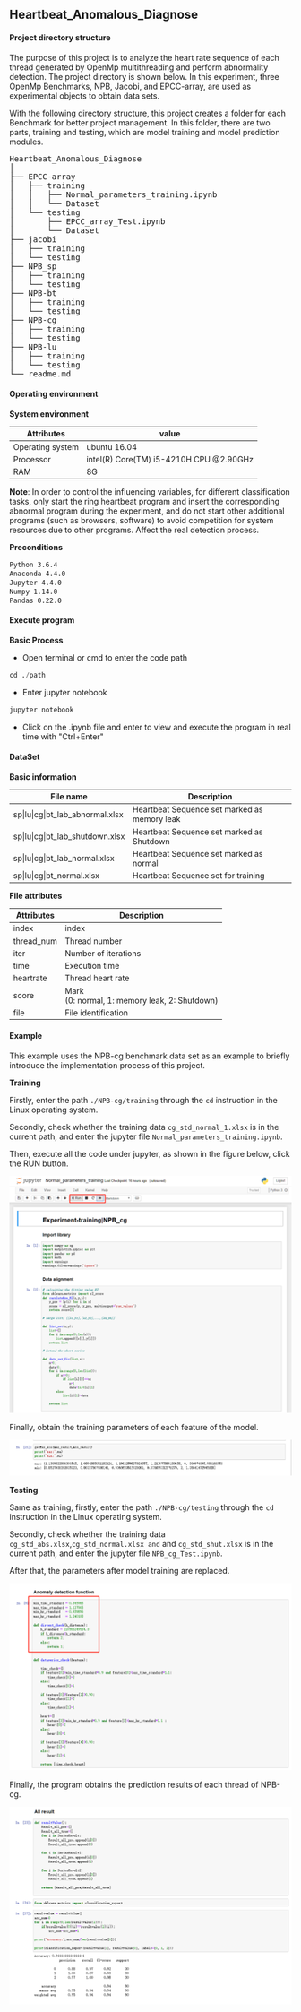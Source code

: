 ## Heartbeat_Anomalous_Diagnose

#### Project directory structure

The purpose of this project is to analyze the heart rate sequence of each thread generated by OpenMp multithreading and perform abnormality detection. The project directory is shown below. In this experiment, three OpenMp Benchmarks, NPB, Jacobi, and EPCC-array, are used as experimental objects to obtain data sets.

With the following directory structure, this project creates a folder for each Benchmark for better project management. In this folder, there are two parts, training and testing, which are model training and model prediction modules.

<pre>
Heartbeat_Anomalous_Diagnose
│
├── EPCC-array
│   ├── training
│   │   ├── Normal_parameters_training.ipynb
│   │   └── Dataset
│   └── testing
│       ├── EPCC_array_Test.ipynb
│       └── Dataset 
├── jacobi
│   ├── training
│   └── testing
├── NPB_sp
│   ├── training
│   └── testing
├── NPB-bt
│   ├── training
│   └── testing
├── NPB-cg
│   ├── training
│   └── testing
├── NPB-lu
│   ├── training
│   └── testing
└── readme.md
</pre>




#### Operating environment

**System environment**

| Attributes       | value        |
| ---------------- | ------------ |
| Operating system | ubuntu 16.04 |
|Processor|intel(R) Core(TM) i5-4210H CPU @2.90GHz|
|RAM|8G|

**Note**: In order to control the influencing variables, for different classification tasks, only start the ring heartbeat program and insert the corresponding abnormal program during the experiment, and do not start other additional programs (such as browsers, software) to avoid competition for system resources due to other programs. Affect the real detection process.

**Preconditions**

```
Python 3.6.4
Anaconda 4.4.0
Jupyter 4.4.0
Numpy 1.14.0
Pandas 0.22.0
```



#### Execute program

**Basic Process**

* Open terminal or cmd to enter the code path

```python
cd ./path
```

* Enter jupyter notebook

```python
jupyter notebook
```

* Click on the .ipynb file and enter to view and execute the program in real time with "Ctrl+Enter"



#### DataSet

**Basic information**

| File name                        | Description                                  |
| -------------------------------- | -------------------------------------------- |
| sp\|lu\|cg\|bt_lab_abnormal.xlsx | Heartbeat Sequence set marked as memory leak |
| sp\|lu\|cg\|bt_lab_shutdown.xlsx | Heartbeat Sequence set marked as Shutdown    |
| sp\|lu\|cg\|bt_lab_normal.xlsx   | Heartbeat Sequence set marked as normal      |
| sp\|lu\|cg\|bt_normal.xlsx       | Heartbeat Sequence set for training          |

**File attributes**

| Attributes | Description                                         |
| ---------- | --------------------------------------------------- |
| index      | index                                               |
| thread_num | Thread number                                       |
| iter       | Number of iterations                                |
| time       | Execution time                                      |
| heartrate  | Thread heart rate                                   |
| score      | Mark <br/> (0: normal, 1: memory leak, 2: Shutdown) |
| file       | File identification                                 |



#### Example

This example uses the NPB-cg benchmark data set as an example to briefly introduce the implementation process of this project.

**Training**

Firstly, enter the path ```./NPB-cg/training``` through the ```cd``` instruction in the Linux operating system. 

Secondly, check whether the training data ```cg_std_normal_1.xlsx``` is in the current path, and enter the jupyter file ```Normal_parameters_training.ipynb```.

Then, execute all the code under jupyter, as shown in the figure below, click the RUN button.

![](./img/1.png)

Finally, obtain the training parameters of each feature of the model.

![](./img/2.png)

**Testing**

Same as training, firstly, enter the path ```./NPB-cg/testing``` through the ```cd``` instruction in the Linux operating system. 

Secondly, check whether the training data ```cg_std_abs.xlsx```,```cg_std_normal.xlsx and``` and ```cg_std_shut.xlsx``` is in the current path, and enter the jupyter file ```NPB_cg_Test.ipynb```.

After that, the parameters after model training are replaced.

![](./img/3.png)

Finally, the program obtains the prediction results of each thread of NPB-cg.

![](./img/5.png)